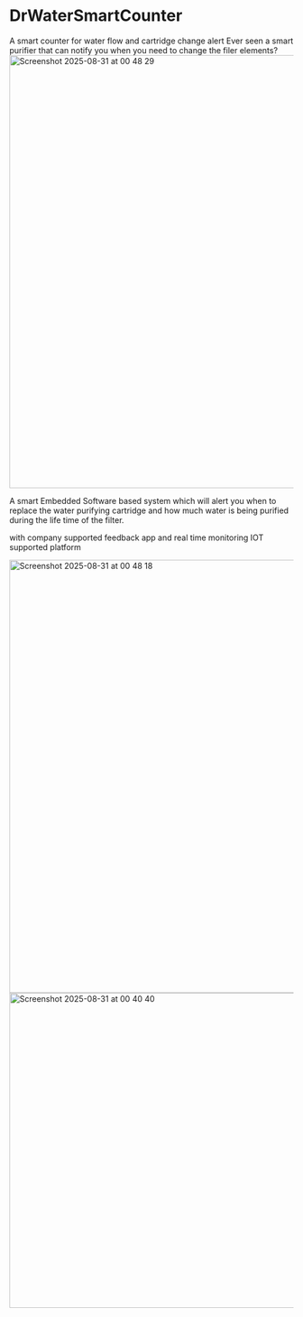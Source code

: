 # DrWaterSmartCounter
A smart counter for water flow and cartridge change alert
Ever seen a smart purifier that can notify you when you need to change the filer elements?
<img width="1043" height="767" alt="Screenshot 2025-08-31 at 00 48 29" src="https://github.com/user-attachments/assets/b6120a4e-69f8-4746-9098-9f7e310aa6e5" />

A smart Embedded Software based system which will alert you when to replace the water purifying cartridge and how much water is being purified during the life time of the filter.

with company supported feedback app and real time monitoring IOT supported platform


<img width="1043" height="767" alt="Screenshot 2025-08-31 at 00 48 18" src="https://github.com/user-attachments/assets/565cb300-70b7-4c9f-9c33-d2fba1f4b0bb" />
<img width="792" height="558" alt="Screenshot 2025-08-31 at 00 40 40" src="https://github.com/user-attachments/assets/c9b1ef89-e1b0-4474-9832-e778bb3dbff8" />
